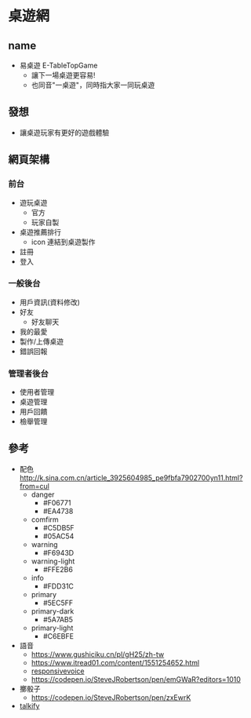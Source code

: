 # 桌遊網

## name
- 易桌遊 E-TableTopGame
  - 讓下一場桌遊更容易!
  - 也同音"一桌遊"，同時指大家一同玩桌遊
## 發想

- 讓桌遊玩家有更好的遊戲體驗

## 網頁架構

### 前台

- 遊玩桌遊
  - 官方
  - 玩家自製
- 桌遊推薦排行
  - icon 連結到桌遊製作
- 註冊
- 登入

### 一般後台

- 用戶資訊(資料修改)
- 好友
  - 好友聊天
- 我的最愛
- 製作/上傳桌遊
- 錯誤回報

### 管理者後台

- 使用者管理
- 桌遊管理
- 用戶回饋
- 檢舉管理

## 參考

- 配色 http://k.sina.com.cn/article_3925604985_pe9fbfa7902700yn11.html?from=cul
  - danger
    - #F06771
    - #EA4738
  - comfirm
    - #C5DB5F
    - #05AC54
  - warning
    - #F6943D
  - warning-light
    - #FFE2B6
  - info
    - #FDD31C  
  - primary
    - #5EC5FF
  - primary-dark
    - #5A7AB5
  - primary-light
    - #C6EBFE
- 語音
  - https://www.gushiciku.cn/pl/gH25/zh-tw
  - https://www.itread01.com/content/1551254652.html
  - [responsivevoice](https://responsivevoice.org/)
  - https://codepen.io/SteveJRobertson/pen/emGWaR?editors=1010
- 擲骰子
  - https://codepen.io/SteveJRobertson/pen/zxEwrK
- [talkify](https://www.npmjs.com/package/talkify-tts)
